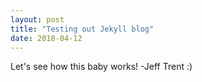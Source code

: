 ```yaml
---
layout: post
title: "Testing out Jekyll blog"
date: 2018-04-12
---
```


Let's see how this baby works!
-Jeff Trent :)
